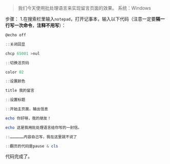 > 我们今天使用批处理语言来实现留言页面的效果。
> 系统：Windows

步骤：
1.在搜索栏里输入`notepad`，打开记事本，输入以下代码（注意一定要**隔一行写一次命令**，**注释不用写**）：

```powershell
@echo off

::关闭回显

chcp 65001 >nul

::切换活页码

color 02

::设置颜色

title 我的留言

::设置标题

::开始主页面，输出信息

echo 你好呀，我的朋友！

echo 这是我用批处理语言给你写的一封信。

::………………内容自己写，我在这里就不说了

::翻页的代码是pause & cls
```
代码完成了。
